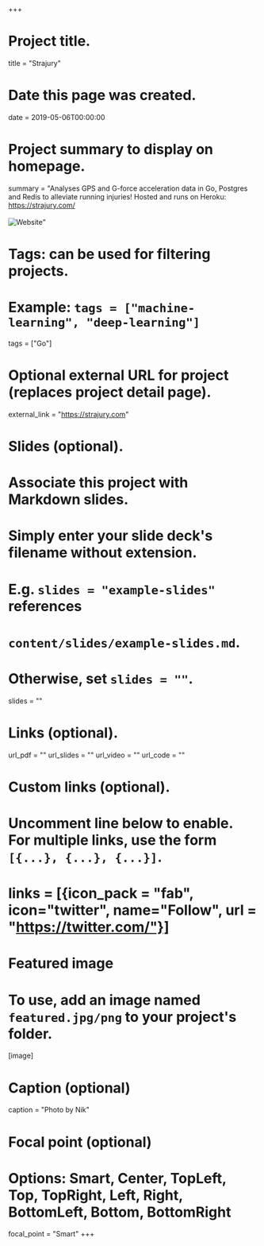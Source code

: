 +++
# Project title.
title = "Strajury"

# Date this page was created.
date = 2019-05-06T00:00:00

# Project summary to display on homepage.
summary = "Analyses GPS and G-force acceleration data in Go, Postgres and Redis to alleviate running injuries! Hosted and runs on Heroku: https://strajury.com/ <br /> <br /> <img alt='Website' src='https://img.shields.io/website/https/strajury.herokuapp.com.svg?down_color=lightgrey&down_message=offline&up_color=green&up_message=online'>"

# Tags: can be used for filtering projects.
# Example: `tags = ["machine-learning", "deep-learning"]`
tags = ["Go"]

# Optional external URL for project (replaces project detail page).
external_link = "https://strajury.com"

# Slides (optional).
#   Associate this project with Markdown slides.
#   Simply enter your slide deck's filename without extension.
#   E.g. `slides = "example-slides"` references
#   `content/slides/example-slides.md`.
#   Otherwise, set `slides = ""`.
slides = ""

# Links (optional).
url_pdf = ""
url_slides = ""
url_video = ""
url_code = ""

# Custom links (optional).
#   Uncomment line below to enable. For multiple links, use the form `[{...}, {...}, {...}]`.
# links = [{icon_pack = "fab", icon="twitter", name="Follow", url = "https://twitter.com/"}]

# Featured image
# To use, add an image named `featured.jpg/png` to your project's folder.
[image]
  # Caption (optional)
  caption = "Photo by Nik"

  # Focal point (optional)
  # Options: Smart, Center, TopLeft, Top, TopRight, Left, Right, BottomLeft, Bottom, BottomRight
  focal_point = "Smart"
+++
